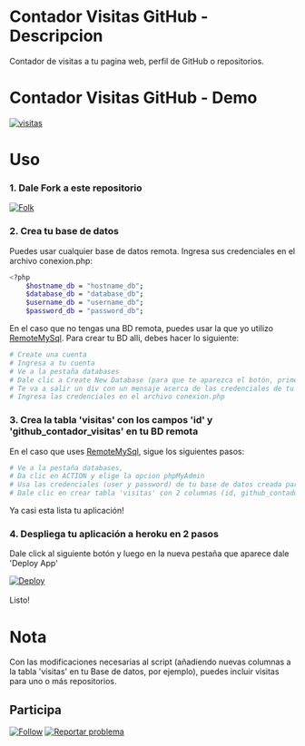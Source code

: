 # Contador Visitas GitHub - Descripcion
Contador de visitas a tu pagina web, perfil de GitHub o repositorios. 

# Contador Visitas GitHub - Demo

<a href="https://github.com/KeyCuevasMelgarejo/KeyCuevasMelgarejo">
    <img alt="visitas" title="Visitas Perfil GitHub" src="https://github-contador-visitas.herokuapp.com/"/></a>

# Uso
### 1. Dale Fork a este repositorio
<a href="https://github.com/KeyCuevasMelgarejo/CONTADOR-VISITAS-GITHUB_/fork">
    <img alt="Folk" title="Fork Button" src="https://shields.io/badge/-DAR%20FORK-red.svg?&style=for-the-badge&logo=github&logoColor=white"/></a>

### 2. Crea tu base de datos
Puedes usar cualquier base de datos remota. Ingresa sus credenciales en el archivo conexion.php:
```bash
<?php
    $hostname_db = "hostname_db";
    $database_db = "database_db";
    $username_db = "username_db";
    $password_db = "password_db";
```
En el caso que no tengas una BD remota, puedes usar la que yo utilizo [RemoteMySql](https://remotemysql.com). Para crear tu BD alli, debes hacer lo siguiente:
```bash
# Create una cuenta
# Ingresa a tu cuenta
# Ve a la pestaña databases
# Dale clic a Create New Database (para que te aparezca el botón, primero debes contestar una pequeña encuesta).
# Te va a salir un div con un mensaje acerca de las credenciales de tu BD creada, ANÓTALA porque después desaparece.
# Ingresa las credenciales en el archivo conexion.php
```

### 3. Crea la tabla 'visitas' con los campos 'id' y 'github_contador_visitas' en tu BD remota
En el caso que uses [RemoteMySql](https://remotemysql.com), sigue los siguientes pasos:
```bash
# Ve a la pestaña databases,
# Da clic en ACTION y elige la opcion phpMyAdmin
# Usa las credenciales (user y password) de tu base de datos creada para ingresar a phpMyAdmin
# Dale clic en crear tabla 'visitas' con 2 columnas (id, github_contador_visitas)
```
Ya casi esta lista tu aplicación!

### 4. Despliega tu aplicación a heroku en 2 pasos

Dale click al siguiente botón y luego en la nueva pestaña que aparece dale 'Deploy App'

<a href="https://heroku.com/deploy?template=https://github.com/CI_REPOSITORY/CONTADOR-VISITAS-GITHUB_/tree/master">
  <img src="https://www.herokucdn.com/deploy/button.svg" alt="Deploy">
</a>
<br />
<br />
Listo!

# Nota
Con las modificaciones necesarias al script (añadiendo nuevas columnas a la tabla 'visitas' en tu Base de datos, por ejemplo), puedes incluir visitas para uno o más repositorios.

## Participa
<p align="left">
  <a href="https://github.com/KeyCuevasMelgarejo/CONTADOR-VISITAS-GITHUB_/subscription">
    <img alt="Follow" title="Dale Me Gusta" src="https://shields.io/badge/-LIKE%20THIS%20REPO-informational.svg?&style=for-the-badge&logo=github&logoColor=white"/></a>
  <a href="https://github.com/KeyCuevasMelgarejo/CONTADOR-VISITAS-GITHUB_/issues/new">
    <img alt="Reportar problema" title="Ayudemos a mejorar" src="https://shields.io/badge/-REPORTA%20UN%20PROBLEMA-yellow.svg?&style=for-the-badge&logo=github&logoColor=white"/></a>
</p>

